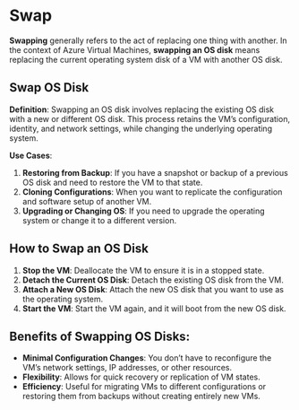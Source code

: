 # Swap

**Swapping** generally refers to the act of replacing one thing with another. In the context of Azure Virtual Machines, **swapping an OS disk** means replacing the current operating system disk of a VM with another OS disk.

## Swap OS Disk

**Definition**: Swapping an OS disk involves replacing the existing OS disk with a new or different OS disk. This process retains the VM’s configuration, identity, and network settings, while changing the underlying operating system.

**Use Cases**:

1. **Restoring from Backup**: If you have a snapshot or backup of a previous OS disk and need to restore the VM to that state.
2. **Cloning Configurations**: When you want to replicate the configuration and software setup of another VM.
3. **Upgrading or Changing OS**: If you need to upgrade the operating system or change it to a different version.

## How to Swap an OS Disk

1. **Stop the VM**: Deallocate the VM to ensure it is in a stopped state.
2. **Detach the Current OS Disk**: Detach the existing OS disk from the VM.
3. **Attach a New OS Disk**: Attach the new OS disk that you want to use as the operating system.
4. **Start the VM**: Start the VM again, and it will boot from the new OS disk.

## Benefits of Swapping OS Disks:

- **Minimal Configuration Changes**: You don’t have to reconfigure the VM’s network settings, IP addresses, or other resources.
- **Flexibility**: Allows for quick recovery or replication of VM states.
- **Efficiency**: Useful for migrating VMs to different configurations or restoring them from backups without creating entirely new VMs.
